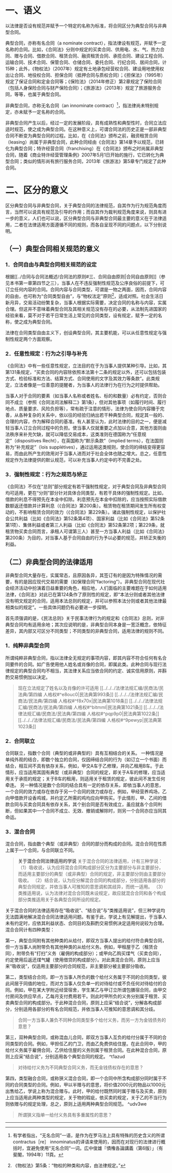 # 一、语义

以法律是否设有规范并赋予一个特定的名称为标准，将合同区分为典型合同与非典型合同。

典型合同，亦称有名合同（a nominate contract），指法律设有规范，并赋予一定名称的合同。比如，《合同法》分则中规定的买卖合同、供用电、水、气、热力合同、赠与合同、借款合同、租赁合同、融资租赁合同、承揽合同、建设工程合同、运输合同、技术合同、保管合同、仓储合同、委托合同、行纪合同、居间合同，计15种；此外，《物权法》（2007年）规定有土地承包经营权合同、建设用地使用权出让合同、地役权合同、担保合同（抵押合同与质权合同）；《担保法》（1995年）规定了保证合同和定金合同等；《保险法》（2014年修正）第2章规定了保险合同（包括人身保险合同与财产保险合同）；《旅游法》（2013年）规定了旅游服务合同，等等，也属于典型合同。

非典型合同，亦称无名合同（an innominate contract）[^1]，指法律尚未特别规定，亦未赋予一定名称的合同。

[^1]:有学者指出，“无名合同”一语，是作为在罗马法上具有特殊的历史含义的所谓contractus［re］ innominatus的译语来使用的，因而在对现行的法律进行概括时，宜避免使用“无名合同”一词。広中俊雄『債権各論講義（第6版）」（有斐閣，1994年）11頁。

非典型合同产生以后，经过一定的发展阶段，具有成熟性和典型性时，合同立法应适时规范，使之成为典型合同。在这种意义上，可谓合同法的历史正是一部非典型合同不断变为典型合同的过程。比如，在《合同法》颁布之前，融资租赁合同（leasing）尚属于非典型合同，此种合同经由《合同法》第14章予以规范，已转化为典型合同；特许经营合同（franchising）在《合同法》颁布之时尚属非典型合同，随着《商业特许经营管理条例》2007年5月1日开始的施行，它已转化为典型合同；类似的情形尚有旅行服务合同，2013年《旅游法》第5章专门规定了此种合同。

# 二、区分的意义

区分典型合同与非典型合同，关于典型合同的法律规范，自其作为行为规范角度而言，当然可以说具有规范及引导的作用；而自其作为裁判规范角度来说，则具有进一步的意义，人们也可以说，区分典型合同与非典型合同最主要的意义在于法律适用，二者在法律适用方面遵循不同的规则，而各自呈现不同的问题点，以下分别说明。

## （一）典型合同相关规范的意义

### 1．合同自由与典型合同相关规范的设定

根据[[../合同与合同法概述/合同法的原则#三、合同自由原则|合同自由原则]]（参见本书第一章第四节之三），当事人在不违反强制性规范及公序良俗的前提下，可订立任何内容的合同。合同内容与合同类型，可谓是一物之两面，因而，合同内容的自由，也可称为“合同类型自由”，与“物权法定”原则[^2]，适成对照。社会生活日新月异，交易活动纷繁复杂，当事人根据实际需要，决定合同的名称与内容，实属合理。但这并不意味着典型合同及其相关规范没有存在的必要，从法制先进国家的经验来看，莫不对于若干日常生活上常见的合同类型，设有规定，赋予一定的名称，使之成为典型合同。

[^2]:《物权法》第5条：“物权的种类和内容，由法律规定。”

法律在合同类型自由主义下，创设典型合同，其主要机能，可以从任意性规定与强制性规定两个方面观察。

### 2．任意性规定：行为之引导与补充

《合同法》中有一些任意性规定，立法目的在于为当事人提供某种引导。比如，其第131条规定，“买卖合同的内容除依照本法第十二条的规定以外，还可以包括包装方式、检验标准和方法、结算方式、合同使用的文字及其效力等条款”。此类规定，立法者像是一位善意的提醒者，为当事人的法律行为在行为之时提供帮助。

当事人对于合同的要素（如当事人名称或者姓名、标的和数量）必有约定，否则合同不成立（参照《合同法司法解释二》第1条），但对其他事项（如履行时间、履行地点、质量要求、风险负担等），常有疏于注意的情形，法律为使合同内容臻于完善，从各种复杂的关系中，依以往的经验归纳出若干种典型合同，规定其一般的、合理的内容，作为解释合同的基准。有人甚至认为，此时法律的目的之一，便是减轻当事人订立合同过程中的负担。使当事人仅就重要之点加以合意，其他方面则由法秩序来补充欠缺，就可以降低交易成本，这类准则在德国称为“任意规定”（dispositives Recht），在英国称为“默示条款”（implied terms），在法国则称为“补充规定”（lois supplétives），通过运用这类规则，使合同的缔结变得更容易，而由此所产生的效用对于当事人进而对于社会全体也随之增大。总之，任意性规定作为法律提供的默认规范，可以补充当事人约定中的不完善之处。

### 3．强制性规定：行为之规范与矫正

《合同法》不仅在“总则”部分规定有若干强制性规定，对于典型合同及非典型合同均可适用，更在“分则”部分针对具体合同类型，有若干具体的强制性规定。比如，借款的利息不得预先在本金中扣除。利息预先在本金中扣除的，应当按照实际借款数额返还借款并计算利息（《合同法》第200条）。租赁物在租赁期间发生所有权变动的，不影响租赁合同的效力（《合同法》第229条）。诸此强制性规定，以保护社会公共利益（比如《合同法》第52条第4项）、国家利益（比如《合同法》第52条第1项）、集体利益或者第三人利益（比如《合同法》第52条第2项；第229条，就租赁物买卖合同而言，承租人可谓第三人）甚至一方当事人利益（比如《合同法》第200条）为目的，对当事人基于合同自由的行为予以必要的规范，并矫正失衡的利益。

## （二）非典型合同的法律适用

非典型合同大量存在，实属常态，且原因各异，其签订有的是因为特殊情况的需要，有的是因应现代交易的需要（如保理合同“factoring”）。非典型合同在现代社会经济活动中扮演着日益重要的角色，相应地，人们面临的主要难题在于如何适用法律，《合同法》对此已在第124条作了原则性的规定，即“本法分则或者其他法律没有明文规定的合同，适用本法总则的规定，并可以参照本法分则或者其他法律最相类似的规定”。一些具体问题仍有必要进一步探明。

首先须强调的是，《民法总则》关于民事法律行为的规定和《合同法》总则，对非典型合同均有适用余地；其次应说明的是，非典型合同本身是一宽泛概念，依特征差异，其内部又可区分不同类型；不同类型的非典型合同，适用法律的规则不同。

### 1．纯粹非典型合同

所谓纯粹非典型合同，指以法律全无规定的事项内容，即其内容不符合任何有名合同要件的合同。如广告使用他人姓名或肖像的合同，即属此类。此种合同与现行法律规定的典型合同均不相当，其法律关系应当依合同的约定、诚实信用原则，并斟酌交易惯例加以决定。
>现在立法规定了姓名以及肖像的许可适用
>[[../../../法律法规汇编/民商法/民法典/第四编 人格权#^e8ouc0|民法典第993条]]
>[[../../../法律法规汇编/民商法/民法典/第四编 人格权#^f8x70x|民法典第1018条]]
>[[../../../法律法规汇编/民商法/民法典/第四编 人格权#^bitmml|民法典第1021条]]
>[[../../../法律法规汇编/民商法/民法典/第四编 人格权#^pqp9p0|民法典第1022条]]
>[[../../../法律法规汇编/民商法/民法典/第四编 人格权#^9pewyp|民法典第1023条]]

### 2．合同联立

合同联立，指数个合同（典型的或非典型的）具有互相结合的关系。
一种情况是单纯外观的结合，即数个独立的合同，仅因缔结合同的行为（如订立一个书面）而结合，相互间不具有依存关系，例如，甲交A车于乙修理，并向乙租用B车。于此情形，应当适用其固有典型（或非典型）合同的规定，即关于A车的修理，应当适用关于承揽的规定；关于B车的租用，则适用关于租赁的规定，彼此间不发生任何牵连。
另一种情况是数个合同的结合具有一定的依存关系，即依当事人的意思，一个合同的效力或存在依存于另一个合同的效力或存在，例如，甲经营养鸡场，乙向甲借款开设香鸡城，并约定乙所需的鸡均应向甲购买。于此情形，甲、乙间的借款合同与买卖合同具有依存关系，其个别合同是否有效成立，虽应就各个合同判断，但如果其中一个合同不成立、无效、撤销或解除时，则另一个合同亦应当同其命运。

### 3．混合合同

混合合同，指由数个典型（或非典型）合同的部分而构成的合同。混合合同在性质上属于一个合同，与合同联立不同。

>**关于混合合同法律适用的学说**
关于混合合同的法律适用，计有三种学说：
（1）吸收说，认为应将混合合同构成部分区分为主要部分与非主要部分，而适用主要部分的典型（或非典型）合同的规定，非主要部分则由主要部分吸收。
（2）结合说，认为应分解混合合同的构成部分，分别适用各部分的典型合同规定，并依当事人可推知的意思调和其歧异，而统一适用。
（3）类推适用说，认为法律对混合合同既未设规定，故应就混合合同和各个构成部分类推适用关于各典型合同所设的规定。

关于混合合同的法律适用存在“吸收说”、“结合说”与“类推适用说”，但三种学说均无法圆满地解决混合合同法律适用问题。有鉴于此，学说上有见解提出，于当事人未有约定时，应依其利益状态、合同目的及斟酌交易惯例决定适用何说较为合理。混合合同计有四种类型：

第一，典型合同附有其他种类的从给付，即双方当事人提出的给付符合典型合同，但一方当事人尚附带负有其他种类的从给付义务。例如，甲租屋于乙（租赁合同），附带负有“打扫”义务（雇佣的构成部分）；或甲向乙购买煤气（买卖合同），约定使用后返还煤气罐（使用借贷的构成部分）。对此类混合合同，原则上应当来“吸收说”，仅适用主要部分的合同规范，非主要部分被主要部分吸收。

第二，类型结合合同，即一方当事人所负的数个给付义务属于不同的合同类型，彼此间居于同值的地位，而对方当事人仅负单一的对待给付或不负任何对待给付的合同。例如，甲在某大学附近经营宿舍，学生某乙与甲订立所谓包膳宿合同，由甲交付房间及供应早点，乙每月支付费用若干。则此时甲所负的义务分别属于租赁、买卖典型合同的构成部分。于此种混合合同，原则上应采“结合说”，分解各构成部分，分别适用各部分的有名合同规范，并依当事人可推知的意思调和其分歧。
>合同一方当事人兼负不同种合同类型多个给付义务，而另一方为金钱债务的意思？

第三，双种典型合同，或称混血儿合同，即双方当事人互负的给付分属于不同的合同类型的合同。例如，甲担任乙的门卫，而由乙免费供给住屋。在此合同中，甲的给付义务属于雇佣合同，乙供给住屋的义务则属于租赁合同。在此种混合合同，原则上应采“结合说”，分别适用各个典型合同的规定。 ^t1azud
>对待给付义务为不同典型合同义务，而无金钱债权存在的意思？

第四，类型融合合同，或称狭义混合合同，即一个合同中所含构成部分同时属于不同的合同类型的合同。例如，甲以半赠与的意思，将价值2000元的物品以1000元出售给乙，学说上称为混合赠与。此时，甲的给付既然同时属于赠与及买卖，原则上应当适用此两种类型的规定，关于物的瑕疵，依买卖的规定，关于乙的不当行为则依赠与的规定处理，总之，原则上适用两种典型合同规范。 ^udv3we
>所谓狭义指单一给付义务具有多重属性的意思？

___